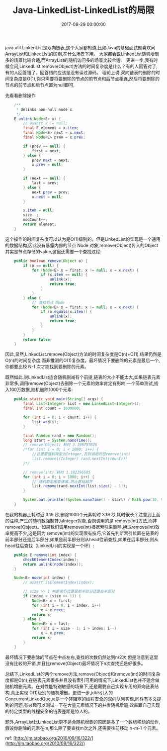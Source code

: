 ﻿---
title: Java-LinkedList-LinkedList的局限
date: 2017-09-29 00:00:00
categories: Java
tags:
    - Java
    - LinkedList
---

java.util.LinkedList是双向链表,这个大家都知道,比如Java的基础面试题喜欢问ArrayList和LinkedList的区别,在什么场景下用。
大家都会说LinkedList随机增删多的场景比较合适,而ArrayList的随机访问多的场景比较合适。
更进一步,我有时候会问,LinkedList.remove(Object)方法的时间复杂度是什么？有的人回答对了,有的人回答错了。回答错的应该是没有读过源码。
理论上说,双向链表的删除的时间复杂度是O(1),你只需要将要删除的节点的前节点和后节点相连,然后将要删除的节点的前节点和后节点置为null即可,

<!-- more -->

先看看删除操作
```java
    /**
     * Unlinks non-null node x.
     */
    E unlink(Node<E> x) {
        // assert x != null;
        final E element = x.item;
        final Node<E> next = x.next;
        final Node<E> prev = x.prev;

        if (prev == null) {
            first = next;
        } else {
            prev.next = next;
            x.prev = null;
        }

        if (next == null) {
            last = prev;
        } else {
            next.prev = prev;
            x.next = null;
        }

        x.item = null;
        size--;
        modCount++;
        return element;
    }
```
这个操作的时间复杂度可以认为是O(1)级别的。但是LinkedList的实现是一个通用的数据结构,因此没有暴露内部的节点 Node 对象,remove(Object)传入的Object其实是节点存储的value,这里还需要一个查找过程:
```java
    public boolean remove(Object o) {
        if (o == null) {
            for (Node<E> x = first; x != null; x = x.next) {
                if (x.item == null) {
                    unlink(x);
                    return true;
                }
            }
        } else {
            // 查找节点 Node
            for (Node<E> x = first; x != null; x = x.next) {
                if (o.equals(x.item)) {
                    unlink(x);
                    return true;
                }
            }
        }
        return false;
    }
```
因此,显然,LinkedList.remove(Object)方法的时间复杂度是O(n)+O(1),结果仍然是O(n)的时间复杂度,而非推测的O(1)复杂度。最坏情况下要删除的元素是最后一个,你都要比较 N-1 次才能找到要删除的元素。

既然如此,说LinkedList适合随机删减有个前提,链表的大小不能太大,如果链表元素非常多,调用remove(Object)去删除一个元素的效率肯定有影响,一个简单测试,插入100万数据,随机删除1000个元素:
```java
    public static void main(String[] args) {
		final List<Integer> list = new LinkedList<Integer>();
		final int count = 1000000;

		for (int i = 0; i < count; i++) {
			list.add(i);
		}

		final Random rand = new Random();
		long start = System.nanoTime();
		// remove(Object) 耗时 3.196757626
		/*for (int i = 0; i < 1000; i++) {
			//这里要强制转型为Integer,否则调用的是remove(int)
			list.remove((Integer) rand.nextInt(count));
		}*/

		// remove(int) 耗时 1.182296505
		for (int i = 0; i < 1000; i++) {
            // 随机数范围要递减,防止数组越界
			list.remove(rand.nextInt(list.size() - 1));
		}

		System.out.println((System.nanoTime() - start) / Math.pow(10, 9));
	}
```
在我的机器上耗时近 3.19 秒,删除1000个元素耗时 3.19 秒,耗时很长？注意到上面的注释,产生的随机数强制转为Integer对象,否则调用的是 remove(int)方法,而非remove(Object)。如果我们调用remove(int)根据索引来删除,换成remove(int)效率提高不少,这是因为 remove(int)的实现很有技巧,它首先判断索引位置在链表的前半部分还是后半部分,如果是前半部分则从head往前查找,如果在后半部分,则从 head往后查找（LinkedList的实现是一个环）:
```java
    public E remove(int index) {
        checkElementIndex(index);
        return unlink(node(index));
    }

    Node<E> node(int index) {
        // assert isElementIndex(index);

        // size >> 1 判断索引位置是前半部分还是后半部分
        if (index < (size >> 1)) {
            Node<E> x = first;
            for (int i = 0; i < index; i++)
                x = x.next;
            return x;
        } else {
            Node<E> x = last;
            for (int i = size - 1; i > index; i--)
                x = x.prev;
            return x;
        }
    }
```
最坏情况下要删除的节点在中点左右,查找的次数仍然达到n/2次,但是注意到这里没有比较的开销,并且比remove(Object)最坏情况下n次查找还是好很多。

总结下,LinkedList的两个remove方法,remove(Object)和remove(int)的时间复杂度都是O(n),在链表元素很多并且没有索引可用的情况下,LinkedList也并不适合做随机增删元素。在对性能特别敏感的场景下,还是需要自己实现专用的双向链表结构,真正实现 O(1)级别的随机增删。更进一步,jdk5引入的ConcurrentLinkedQueue是一个非阻塞的线程安全的双向队列实现,同样有本文提到的问题,有兴趣可以测试一下在大量元素情况下的并发随机增删,效率跟自己实现的特定类型的线程安全的链表差距是惊人的。

题外,ArrayList比LinkedList更不适合随机增删的原因是多了一个数组移动的动作,假设你删除的元素在m,那么除了要查找m次之外,还需要往前移动 n-m-1 个元素。

ref:
[http://jm.taobao.org/2010/09/16/322/](http://jm.taobao.org/2010/09/16/322/)
